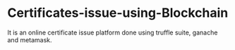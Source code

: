 # Certificates-issue-using-Blockchain
It is an online certificate issue platform done using truffle suite, ganache and metamask.
